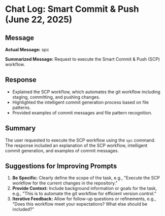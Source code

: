 # Chat Log: Smart Commit & Push (June 22, 2025)

## Message

**Actual Message:**
spc

**Summarized Message:**
Request to execute the Smart Commit & Push (SCP) workflow.

## Response

- Explained the SCP workflow, which automates the git workflow including staging, committing, and pushing changes.
- Highlighted the intelligent commit generation process based on file patterns.
- Provided examples of commit messages and file pattern recognition.

## Summary

The user requested to execute the SCP workflow using the `spc` command. The response included an explanation of the SCP workflow, intelligent commit generation, and examples of commit messages.

## Suggestions for Improving Prompts

1. **Be Specific:** Clearly define the scope of the task, e.g., "Execute the SCP workflow for the current changes in the repository."
2. **Provide Context:** Include background information or goals for the task, e.g., "This is to automate the git workflow for efficient version control."
3. **Iterative Feedback:** Allow for follow-up questions or refinements, e.g., "Does this workflow meet your expectations? What else should be included?"
